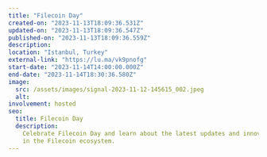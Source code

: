 ```yaml
---
title: "Filecoin Day"
created-on: "2023-11-13T18:09:36.531Z"
updated-on: "2023-11-13T18:09:36.547Z"
published-on: "2023-11-13T18:09:36.559Z"
description:
location: "Istanbul, Turkey"
external-link: "https://lu.ma/vk9pnofg"
start-date: "2023-11-14T14:00:00.000Z"
end-date: "2023-11-14T18:30:36.580Z"
image:
  src: /assets/images/signal-2023-11-12-145615_002.jpeg
  alt:
involvement: hosted
seo:
  title: Filecoin Day
  description:
    Celebrate Filecoin Day and learn about the latest updates and innovations
    in the Filecoin ecosystem.
---
```

